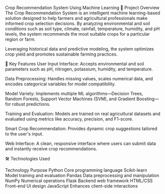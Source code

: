  Crop Recommendation System Using Machine Learning
📌 Project Overview
The Crop Recommendation System is an intelligent machine learning-based solution designed to help farmers and agricultural professionals make informed crop selection decisions. By analyzing environmental and soil conditions such as soil type, climate, rainfall, temperature, humidity, and pH levels, the system recommends the most suitable crops for a particular region or farm.

Leveraging historical data and predictive modeling, the system optimizes crop yield and promotes sustainable farming practices.

🌟 Key Features
User Input Interface: Accepts environmental and soil parameters such as pH, nitrogen, potassium, humidity, and temperature.

Data Preprocessing: Handles missing values, scales numerical data, and encodes categorical variables for model compatibility.

Model Variety: Implements multiple ML algorithms—Decision Trees, Random Forests, Support Vector Machines (SVM), and Gradient Boosting—for robust predictions.

Training and Evaluation: Models are trained on real agricultural datasets and evaluated using metrics like accuracy, precision, and F1-score.

Smart Crop Recommendation: Provides dynamic crop suggestions tailored to the user's input.

Web Interface: A clean, responsive interface where users can submit data and instantly receive crop recommendations.

🛠️ Technologies Used

Technology	Purpose
Python	Core programming language
Scikit-learn	Model training and evaluation
Pandas	Data preprocessing and manipulation
NumPy	Numerical operations
Flask	Backend web framework
HTML/CSS	Front-end UI design
JavaScript	Enhances client-side interactions
